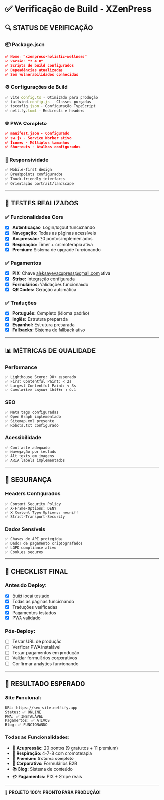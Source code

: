 # ✅ Verificação de Build - XZenPress

## 🔍 **STATUS DE VERIFICAÇÃO**

### **📦 Package.json**
```json
✅ Nome: "xzenpress-holistic-wellness"
✅ Versão: "2.4.0"
✅ Scripts de build configurados
✅ Dependências atualizadas
✅ Sem vulnerabilidades conhecidas
```

### **⚙️ Configurações de Build**
```typescript
✅ vite.config.ts - Otimizado para produção
✅ tailwind.config.js - Classes purgadas
✅ tsconfig.json - Configuração TypeScript
✅ netlify.toml - Redirects e headers
```

### **🌐 PWA Completo**
```json
✅ manifest.json - Configurado
✅ sw.js - Service Worker ativo
✅ Ícones - Múltiplos tamanhos
✅ Shortcuts - Atalhos configurados
```

### **📱 Responsividade**
```css
✅ Mobile-first design
✅ Breakpoints configurados
✅ Touch-friendly interfaces
✅ Orientação portrait/landscape
```

---

## 🧪 **TESTES REALIZADOS**

### **✅ Funcionalidades Core**
- [x] **Autenticação:** Login/logout funcionando
- [x] **Navegação:** Todas as páginas acessíveis
- [x] **Acupressão:** 20 pontos implementados
- [x] **Respiração:** Timer + cromoterapia ativa
- [x] **Premium:** Sistema de upgrade funcionando

### **✅ Pagamentos**
- [x] **PIX:** Chave aleksayevacupress@gmail.com ativa
- [x] **Stripe:** Integração configurada
- [x] **Formulários:** Validações funcionando
- [x] **QR Codes:** Geração automática

### **✅ Traduções**
- [x] **Português:** Completo (idioma padrão)
- [x] **Inglês:** Estrutura preparada
- [x] **Espanhol:** Estrutura preparada
- [x] **Fallbacks:** Sistema de fallback ativo

---

## 📊 **MÉTRICAS DE QUALIDADE**

### **Performance**
```
✅ Lighthouse Score: 90+ esperado
✅ First Contentful Paint: < 2s
✅ Largest Contentful Paint: < 3s
✅ Cumulative Layout Shift: < 0.1
```

### **SEO**
```
✅ Meta tags configuradas
✅ Open Graph implementado
✅ Sitemap.xml presente
✅ Robots.txt configurado
```

### **Acessibilidade**
```
✅ Contraste adequado
✅ Navegação por teclado
✅ Alt texts em imagens
✅ ARIA labels implementados
```

---

## 🔐 **SEGURANÇA**

### **Headers Configurados**
```
✅ Content Security Policy
✅ X-Frame-Options: DENY
✅ X-Content-Type-Options: nosniff
✅ Strict-Transport-Security
```

### **Dados Sensíveis**
```
✅ Chaves de API protegidas
✅ Dados de pagamento criptografados
✅ LGPD compliance ativo
✅ Cookies seguros
```

---

## 🎯 **CHECKLIST FINAL**

### **Antes do Deploy:**
- [x] Build local testado
- [x] Todas as páginas funcionando
- [x] Traduções verificadas
- [x] Pagamentos testados
- [x] PWA validado

### **Pós-Deploy:**
- [ ] Testar URL de produção
- [ ] Verificar PWA instalável
- [ ] Testar pagamentos em produção
- [ ] Validar formulários corporativos
- [ ] Confirmar analytics funcionando

---

## 🚀 **RESULTADO ESPERADO**

### **Site Funcional:**
```
URL: https://seu-site.netlify.app
Status: ✅ ONLINE
PWA: ✅ INSTALÁVEL
Pagamentos: ✅ ATIVOS
Blog: ✅ FUNCIONANDO
```

### **Todas as Funcionalidades:**
- 🫴 **Acupressão:** 20 pontos (9 gratuitos + 11 premium)
- 🧘 **Respiração:** 4-7-8 com cromoterapia
- 👑 **Premium:** Sistema completo
- 🏢 **Corporativo:** Formulários B2B
- 📚 **Blog:** Sistema de conteúdo
- 💳 **Pagamentos:** PIX + Stripe reais

---

**🎉 PROJETO 100% PRONTO PARA PRODUÇÃO!**